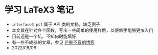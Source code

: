 # 学习 LaTeX3 笔记
- ```interface3.pdf``` 属于 API 类的文档，缺乏例子
- 本文旨在针对各个函数，写出一些简单的使用样例，以便新手能够更快入门
- 目前还是一个坑，不知何时能填好
- 有一些不成器的文章，参见 [芒果不盲的博客](https://ljguo1020.github.io/)
- 2022/06/09
